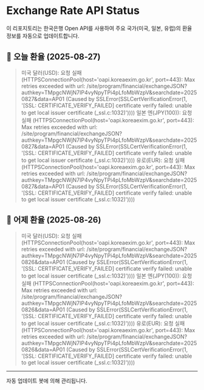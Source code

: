 
# Exchange Rate API Status

이 리포지토리는 한국은행 Open API를 사용하여 주요 국가(미국, 일본, 유럽)의 환율 정보를 자동으로 업데이트합니다.

## 📅 오늘 환율 (2025-08-27)
> 미국 달러(USD): 요청 실패 (HTTPSConnectionPool(host='oapi.koreaexim.go.kr', port=443): Max retries exceeded with url: /site/program/financial/exchangeJSON?authkey=TMpgcNWjN7IP4vyNpyTPi4pLfoMbWzpV&searchdate=20250827&data=AP01 (Caused by SSLError(SSLCertVerificationError(1, '[SSL: CERTIFICATE_VERIFY_FAILED] certificate verify failed: unable to get local issuer certificate (_ssl.c:1032)'))))
> 일본 엔(JPY(100)): 요청 실패 (HTTPSConnectionPool(host='oapi.koreaexim.go.kr', port=443): Max retries exceeded with url: /site/program/financial/exchangeJSON?authkey=TMpgcNWjN7IP4vyNpyTPi4pLfoMbWzpV&searchdate=20250827&data=AP01 (Caused by SSLError(SSLCertVerificationError(1, '[SSL: CERTIFICATE_VERIFY_FAILED] certificate verify failed: unable to get local issuer certificate (_ssl.c:1032)'))))
> 유로(EUR): 요청 실패 (HTTPSConnectionPool(host='oapi.koreaexim.go.kr', port=443): Max retries exceeded with url: /site/program/financial/exchangeJSON?authkey=TMpgcNWjN7IP4vyNpyTPi4pLfoMbWzpV&searchdate=20250827&data=AP01 (Caused by SSLError(SSLCertVerificationError(1, '[SSL: CERTIFICATE_VERIFY_FAILED] certificate verify failed: unable to get local issuer certificate (_ssl.c:1032)'))))

## 📅 어제 환율 (2025-08-26)
> 미국 달러(USD): 요청 실패 (HTTPSConnectionPool(host='oapi.koreaexim.go.kr', port=443): Max retries exceeded with url: /site/program/financial/exchangeJSON?authkey=TMpgcNWjN7IP4vyNpyTPi4pLfoMbWzpV&searchdate=20250826&data=AP01 (Caused by SSLError(SSLCertVerificationError(1, '[SSL: CERTIFICATE_VERIFY_FAILED] certificate verify failed: unable to get local issuer certificate (_ssl.c:1032)'))))
> 일본 엔(JPY(100)): 요청 실패 (HTTPSConnectionPool(host='oapi.koreaexim.go.kr', port=443): Max retries exceeded with url: /site/program/financial/exchangeJSON?authkey=TMpgcNWjN7IP4vyNpyTPi4pLfoMbWzpV&searchdate=20250826&data=AP01 (Caused by SSLError(SSLCertVerificationError(1, '[SSL: CERTIFICATE_VERIFY_FAILED] certificate verify failed: unable to get local issuer certificate (_ssl.c:1032)'))))
> 유로(EUR): 요청 실패 (HTTPSConnectionPool(host='oapi.koreaexim.go.kr', port=443): Max retries exceeded with url: /site/program/financial/exchangeJSON?authkey=TMpgcNWjN7IP4vyNpyTPi4pLfoMbWzpV&searchdate=20250826&data=AP01 (Caused by SSLError(SSLCertVerificationError(1, '[SSL: CERTIFICATE_VERIFY_FAILED] certificate verify failed: unable to get local issuer certificate (_ssl.c:1032)'))))

---
자동 업데이트 봇에 의해 관리됩니다.
